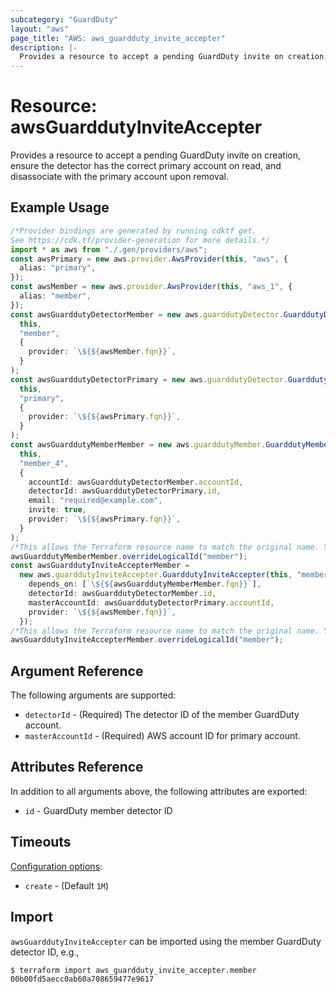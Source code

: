 ```yaml
---
subcategory: "GuardDuty"
layout: "aws"
page_title: "AWS: aws_guardduty_invite_accepter"
description: |-
  Provides a resource to accept a pending GuardDuty invite on creation, ensure the detector has the correct primary account on read, and disassociate with the primary account upon removal.
---
```


# Resource: awsGuarddutyInviteAccepter

Provides a resource to accept a pending GuardDuty invite on creation, ensure the detector has the correct primary account on read, and disassociate with the primary account upon removal.

## Example Usage

```typescript
/*Provider bindings are generated by running cdktf get.
See https://cdk.tf/provider-generation for more details.*/
import * as aws from "./.gen/providers/aws";
const awsPrimary = new aws.provider.AwsProvider(this, "aws", {
  alias: "primary",
});
const awsMember = new aws.provider.AwsProvider(this, "aws_1", {
  alias: "member",
});
const awsGuarddutyDetectorMember = new aws.guarddutyDetector.GuarddutyDetector(
  this,
  "member",
  {
    provider: `\${${awsMember.fqn}}`,
  }
);
const awsGuarddutyDetectorPrimary = new aws.guarddutyDetector.GuarddutyDetector(
  this,
  "primary",
  {
    provider: `\${${awsPrimary.fqn}}`,
  }
);
const awsGuarddutyMemberMember = new aws.guarddutyMember.GuarddutyMember(
  this,
  "member_4",
  {
    accountId: awsGuarddutyDetectorMember.accountId,
    detectorId: awsGuarddutyDetectorPrimary.id,
    email: "required@example.com",
    invite: true,
    provider: `\${${awsPrimary.fqn}}`,
  }
);
/*This allows the Terraform resource name to match the original name. You can remove the call if you don't need them to match.*/
awsGuarddutyMemberMember.overrideLogicalId("member");
const awsGuarddutyInviteAccepterMember =
  new aws.guarddutyInviteAccepter.GuarddutyInviteAccepter(this, "member_5", {
    depends_on: [`\${${awsGuarddutyMemberMember.fqn}}`],
    detectorId: awsGuarddutyDetectorMember.id,
    masterAccountId: awsGuarddutyDetectorPrimary.accountId,
    provider: `\${${awsMember.fqn}}`,
  });
/*This allows the Terraform resource name to match the original name. You can remove the call if you don't need them to match.*/
awsGuarddutyInviteAccepterMember.overrideLogicalId("member");

```

## Argument Reference

The following arguments are supported:

* `detectorId` - (Required) The detector ID of the member GuardDuty account.
* `masterAccountId` - (Required) AWS account ID for primary account.

## Attributes Reference

In addition to all arguments above, the following attributes are exported:

* `id` - GuardDuty member detector ID

## Timeouts

[Configuration options](https://developer.hashicorp.com/terraform/language/resources/syntax#operation-timeouts):

* `create` - (Default `1M`)

## Import

`awsGuarddutyInviteAccepter` can be imported using the member GuardDuty detector ID, e.g.,

```console
$ terraform import aws_guardduty_invite_accepter.member 00b00fd5aecc0ab60a708659477e9617
```
